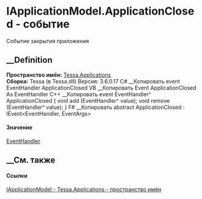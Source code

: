 # IApplicationModel.ApplicationClosed - событие
Событие закрытия приложения
## __Definition
 **Пространство имён:** [Tessa.Applications](N_Tessa_Applications.htm)  
 **Сборка:** Tessa (в Tessa.dll) Версия: 3.6.0.17
C# __Копировать
     event EventHandler ApplicationClosed
VB __Копировать
     Event ApplicationClosed As EventHandler
C++ __Копировать
     event EventHandler^ ApplicationClosed {
    	void add (EventHandler^ value);
    	void remove (EventHandler^ value);
    }
F# __Копировать
     abstract ApplicationClosed : IEvent<EventHandler,
        EventArgs>
#### Значение
[EventHandler](https://learn.microsoft.com/dotnet/api/system.eventhandler)
##  __См. также
#### Ссылки
[IApplicationModel - ](T_Tessa_Applications_IApplicationModel.htm)
[Tessa.Applications - пространство имён](N_Tessa_Applications.htm)

